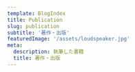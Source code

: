 ```yaml
---
template: BlogIndex
title: Publication
slug: publication
subtitle: '著作・出版'
featuredImage: '/assets/loudspeaker.jpg'
meta:
  description: 執筆した書籍
  title: 著作・出版
---
```

